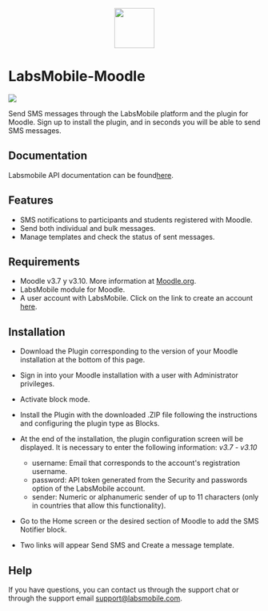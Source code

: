 <p align="center">
  <img src="https://avatars.githubusercontent.com/u/152215067?s=200&v=4" height="80">
</p>

# LabsMobile-Moodle

![](https://img.shields.io/badge/version-1.0.1-blue.svg)
 
Send SMS messages through the LabsMobile platform and the plugin for Moodle. Sign up to install the plugin, and in seconds you will be able to send SMS messages.

## Documentation

Labsmobile API documentation can be found[here][apidocs].

## Features
  - SMS notifications to participants and students registered with Moodle.
  - Send both individual and bulk messages.
  - Manage templates and check the status of sent messages.

## Requirements

- Moodle v3.7 y v3.10. More information at [Moodle.org][moodle].
- LabsMobile module for Moodle.
- A user account with LabsMobile. Click on the link to create an account [here][signUp].


## Installation

- Download the Plugin corresponding to the version of your Moodle installation at the bottom of this page.

- Sign in into your Moodle installation with a user with Administrator privileges.

- Activate block mode.

- Install the Plugin with the downloaded .ZIP file following the instructions and configuring the plugin type as Blocks.

- At the end of the installation, the plugin configuration screen will be displayed. It is necessary to enter the following information:
  *v3.7 - v3.10*
  - username: Email that corresponds to the account's registration username.
  - password: API token generated from the Security and passwords option of the LabsMobile account.
  - sender: Numeric or alphanumeric sender of up to 11 characters (only in countries that allow this functionality).

- Go to the Home screen or the desired section of Moodle to add the SMS Notifier block.

- Two links will appear Send SMS and Create a message template.

## Help

If you have questions, you can contact us through the support chat or through the support email support@labsmobile.com.

[apidocs]: https://apidocs.labsmobile.com/
[signUp]: https://www.labsmobile.com/en/signup
[sdk]: https://www.labsmobile.com/data/labs-mobile-android-sdk.zip
[moodle]: https://moodle.org/
